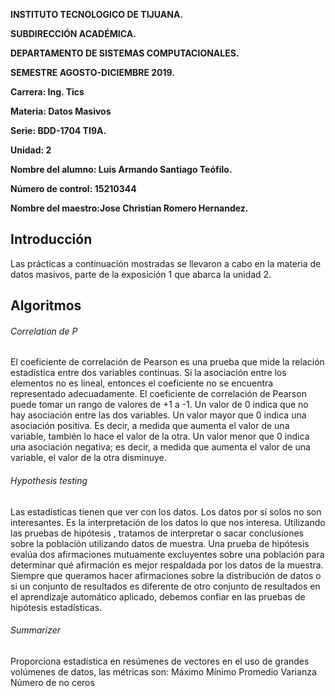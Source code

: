 **INSTITUTO TECNOLOGICO DE TIJUANA.**

**SUBDIRECCIÓN ACADÉMICA.**

**DEPARTAMENTO DE SISTEMAS COMPUTACIONALES.**

**SEMESTRE AGOSTO-DICIEMBRE 2019.**

**Carrera: Ing. Tics**

**Materia: Datos Masivos**

**Serie: BDD-1704 TI9A.**

**Unidad: 2**

**Nombre del alumno: Luis Armando Santiago Teófilo.**

**Número de control: 15210344**

**Nombre del maestro:Jose Christian Romero Hernandez.**

## Introducción

Las prácticas a continuación mostradas se llevaron a cabo en la materia de datos masivos, parte de la exposición 1 que abarca la unidad 2.

## Algoritmos

###### Correlation de P
El coeficiente de correlación de Pearson es una prueba que mide la relación estadística entre dos variables continuas. 
Si la asociación entre los elementos no es lineal, entonces el coeficiente no se encuentra representado adecuadamente.
El coeficiente de correlación de Pearson puede tomar un rango de valores de +1 a -1. Un valor de 0 indica que no hay asociación entre las dos variables. Un valor mayor que 0 indica una asociación positiva. Es decir, a medida que aumenta el valor de una variable, también lo hace el valor de la otra. Un valor menor que 0 indica una asociación negativa; es decir, a medida que aumenta el valor de una variable, el valor de la otra disminuye.

###### Hypothesis testing
Las estadísticas tienen que ver con los datos. Los datos por sí solos no son interesantes. Es la interpretación de los datos lo que nos interesa. Utilizando las pruebas de hipótesis , tratamos de interpretar o sacar conclusiones sobre la población utilizando datos de muestra. Una prueba de hipótesis evalúa dos afirmaciones mutuamente excluyentes sobre una población para determinar qué afirmación es mejor respaldada por los datos de la muestra. Siempre que queramos hacer afirmaciones sobre la distribución de datos o si un conjunto de resultados es diferente de otro conjunto de resultados en el aprendizaje automático aplicado, debemos confiar en las pruebas de hipótesis estadísticas.

###### Summarizer
Proporciona estadística en resúmenes de vectores en el uso de grandes volúmenes de datos, las métricas son:
Máximo
Mínimo
Promedio
Varianza
Número de no ceros

